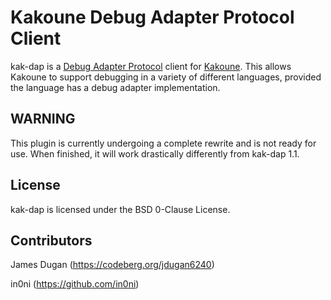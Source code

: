 # Kakoune Debug Adapter Protocol Client

kak-dap is a [Debug Adapter Protocol](https://microsoft.github.io/debug-adapter-protocol/) client for [Kakoune](http://kakoune.org).
This allows Kakoune to support debugging in a variety of different languages, provided the language has a debug adapter implementation.

## WARNING

This plugin is currently undergoing a complete rewrite and is not ready for use.
When finished, it will work drastically differently from kak-dap 1.1.

## License

kak-dap is licensed under the BSD 0-Clause License.

## Contributors

James Dugan (https://codeberg.org/jdugan6240)

in0ni (https://github.com/in0ni)
